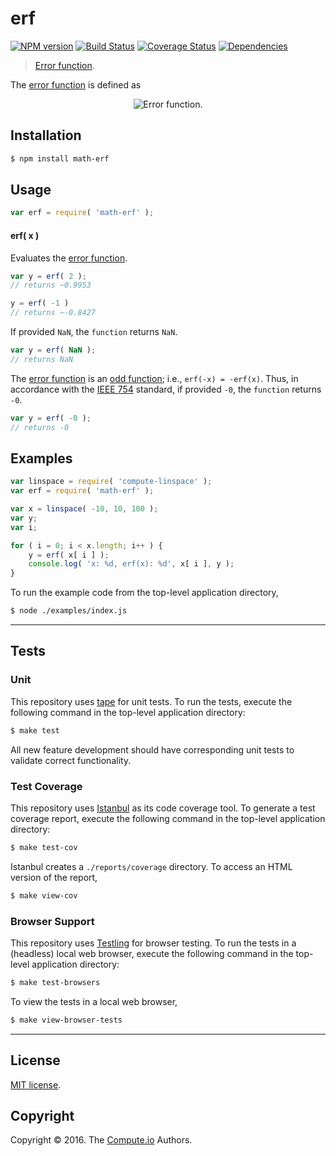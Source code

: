 erf
===
[![NPM version][npm-image]][npm-url] [![Build Status][build-image]][build-url] [![Coverage Status][coverage-image]][coverage-url] [![Dependencies][dependencies-image]][dependencies-url]

> [Error function][error-function].

The [error function][error-function] is defined as

<div class="equation" align="center" data-raw-text="\operatorname{erf}(x) = \frac{2}{\sqrt\pi}\int_0^x e^{-t^2}\,\mathrm dt." data-equation="eq:error_function">
	<img src="https://cdn.rawgit.com/math-io/erf/a04ac9320eaaca5f8a09fd4b590834bea0376361/docs/img/eqn.svg" alt="Error function.">
	<br>
</div>


## Installation

``` bash
$ npm install math-erf
```


## Usage

``` javascript
var erf = require( 'math-erf' );
```

#### erf( x )

Evaluates the [error function][error-function].

``` javascript
var y = erf( 2 );
// returns ~0.9953

y = erf( -1 )
// returns ~-0.8427
```

If provided `NaN`, the `function` returns `NaN`.

``` javascript
var y = erf( NaN );
// returns NaN
```

The [error function][error-function] is an [odd function][odd-function]; i.e., `erf(-x) = -erf(x)`. Thus, in accordance with the [IEEE 754][ieee754] standard, if provided `-0`, the `function` returns `-0`.

``` javascript
var y = erf( -0 );
// returns -0
```


## Examples

``` javascript
var linspace = require( 'compute-linspace' );
var erf = require( 'math-erf' );

var x = linspace( -10, 10, 100 );
var y;
var i;

for ( i = 0; i < x.length; i++ ) {
	y = erf( x[ i ] );
	console.log( 'x: %d, erf(x): %d', x[ i ], y );
}
```

To run the example code from the top-level application directory,

``` bash
$ node ./examples/index.js
```


---
## Tests

### Unit

This repository uses [tape][tape] for unit tests. To run the tests, execute the following command in the top-level application directory:

``` bash
$ make test
```

All new feature development should have corresponding unit tests to validate correct functionality.


### Test Coverage

This repository uses [Istanbul][istanbul] as its code coverage tool. To generate a test coverage report, execute the following command in the top-level application directory:

``` bash
$ make test-cov
```

Istanbul creates a `./reports/coverage` directory. To access an HTML version of the report,

``` bash
$ make view-cov
```


### Browser Support

This repository uses [Testling][testling] for browser testing. To run the tests in a (headless) local web browser, execute the following command in the top-level application directory:

``` bash
$ make test-browsers
```

To view the tests in a local web browser,

``` bash
$ make view-browser-tests
```

<!-- [![browser support][browsers-image]][browsers-url] -->


---
## License

[MIT license](http://opensource.org/licenses/MIT).


## Copyright

Copyright &copy; 2016. The [Compute.io][compute-io] Authors.


[npm-image]: http://img.shields.io/npm/v/math-erf.svg
[npm-url]: https://npmjs.org/package/math-erf

[build-image]: http://img.shields.io/travis/math-io/erf/master.svg
[build-url]: https://travis-ci.org/math-io/erf

[coverage-image]: https://img.shields.io/codecov/c/github/math-io/erf/master.svg
[coverage-url]: https://codecov.io/github/math-io/erf?branch=master

[dependencies-image]: http://img.shields.io/david/math-io/erf.svg
[dependencies-url]: https://david-dm.org/math-io/erf

[dev-dependencies-image]: http://img.shields.io/david/dev/math-io/erf.svg
[dev-dependencies-url]: https://david-dm.org/dev/math-io/erf

[github-issues-image]: http://img.shields.io/github/issues/math-io/erf.svg
[github-issues-url]: https://github.com/math-io/erf/issues

[tape]: https://github.com/substack/tape
[istanbul]: https://github.com/gotwarlost/istanbul
[testling]: https://ci.testling.com

[compute-io]: https://github.com/compute-io/
[error-function]: https://en.wikipedia.org/wiki/Error_function
[odd-function]: https://en.wikipedia.org/wiki/Even_and_odd_functions
[ieee754]: https://en.wikipedia.org/wiki/IEEE_754-1985